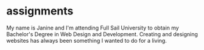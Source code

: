 # assignments

My name is Janine and I'm attending Full Sail University to obtain my Bachelor's Degree in Web Design and Development.
Creating and designing websites has always been something I wanted to do for a living.
